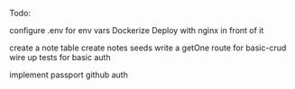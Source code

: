 Todo:

configure .env for env vars
Dockerize
Deploy with nginx in front of it

create a note table
create notes seeds
write a getOne route for basic-crud
wire up tests for basic auth

implement passport github auth
